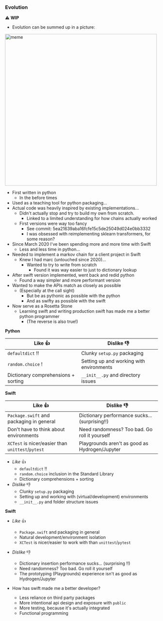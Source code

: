 ### Evolution

⚠️ **WIP**

- Evolution can be summed up in a picture:

<img alt="meme" src="/Users/max/Repos/marc/images/meme.png" width="500px">

- First written in python
  - In the before times
- Used as a teaching tool for python packaging...
- Actual code was heavily inspired by existing implementations...
  - Didn't actually stop and try to build my own from scratch.
    - Linked to a limited understanding for how chains actually worked
  - First versions were way too fancy
    - See commit:  5ea21639aba16fcfe15c5de25049d024e0bb3332
    - I was obsessed with reimplementing sklearn transformers, for some reason?
- Since March 2020 I've been spending more and more time with Swift
  - Less and less time in python...
- Needed to implement a markov chain for a client project in Swift
  - Knew I had marc (untouched since 2020)...
    - Wanted to try to write from scratch
      - Found it was way easier to just to dictionary lookup
- After swift version implemented, went back and redid python
  - Found a way simpler and more performant version
- Wanted to make the APIs match as closely as possible
  - (Especially at the call sight)
    - But be as pythonic as possible with the python
    - And as swifty as possible with the swift
- Now serve as a Rosetta Stone
  - Learning swift and writing production swift has made me a better python programmer
    - (The reverse is also true!)



**Python**

| Like 👍                              | Dislike 👎                                |
| ----------------------------------- | ---------------------------------------- |
| `defaultdict` !!                    | Clunky `setup.py` packaging              |
| `random.choice` !                   | Setting up and working with environments |
| Dictionary comprehensions + sorting | `__init__.py` and directory issues       |

**Swift**

| Like 👍                                            | Dislike 👎                                      |
| ------------------------------------------------- | ---------------------------------------------- |
| `Package.swift` and packaging in general          | Dictionary performance sucks... (surprising!!) |
| Don't have to think about environments            | Need randomness? Too bad. Go roll it yourself  |
| `XCTest` is nicer/easier than `unittest`/`pytest` | Playgrounds aren't as good as Hydrogen/Jupyter |



- *Like* 👍
  - `defaultdict` !!
  - `random.choice` inclusion in the Standard Library
  - Dictionary comprehensions + sorting
- *Dislike* 👎 
  - Clunky `setup.py` packaging
  - Setting up and working with (virtual/development) environments
  -  `__init__.py` and folder structure issues

**Swift**

- *Like* 👍
  - `Package.swift` and packaging in general
  - Natural development/environment isolation
  - `XCTest` is nicer/easier to work with than `unittest`/`pytest`
- *Dislike* 👎 
  - Dictionary insertion performance sucks... (surprising !!)
  - Need randomness? Too bad. Go roll it yourself
  - The prototyping (Playgrounds) experience isn't as good as Hydrogen/Jupyter



- How has swift made me a better developer?
  - Less reliance on third party packages
  - More intentional api design and exposure with `public`
  - More testing, because it's actually integrated
  - Functional programming 